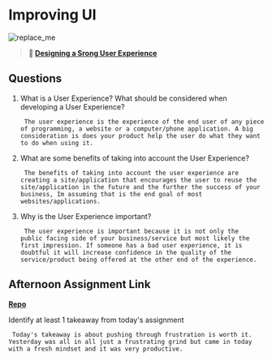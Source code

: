 # Improving UI

![replace_me](https://codeworks.blob.core.windows.net/public/assets/img/illustrations/placeholder.svg)

> **📖 [Designing a Srong User Experience](https://codeworksacademy.com/fs-student-guide/resources/wk7/03-Creating-Good-UX)**

## Questions

1. What is a User Experience? What should be considered when developing a User Experience?

        The user experience is the experience of the end user of any piece of programming, a website or a computer/phone application. A big consideration is does your product help the user do what they want to do when using it.

2. What are some benefits of taking into account the User Experience?

        The benefits of taking into account the user experience are creating a site/application that encourages the user to reuse the site/application in the future and the further the success of your business, Im assuming that is the end goal of most websites/applications.

3. Why is the User Experience important?

        The user experience is important because it is not only the  public facing side of your business/service but most likely the first impression. If someone has a bad user experience, it is doubtful it will increase confidence in the quality of the service/product being offered at the other end of the experience.

## Afternoon Assignment Link

**[Repo](https://github.com/DerekBelloni/PlanIt-vue)**

Identify at least 1 takeaway from today's assignment

     Today's takeaway is about pushing through frustration is worth it. Yesterday was all in all just a frustrating grind but came in today with a fresh mindset and it was very productive.